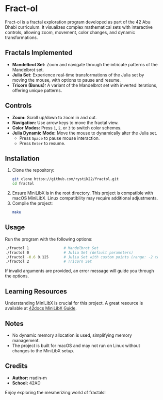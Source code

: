 # Fract-ol

Fract-ol is a fractal exploration program developed as part of the 42 Abu Dhabi curriculum. It visualizes complex mathematical sets with interactive controls, allowing zoom, movement, color changes, and dynamic transformations.

## Fractals Implemented
- **Mandelbrot Set:** Zoom and navigate through the intricate patterns of the Mandelbrot set.
- **Julia Set:** Experience real-time transformations of the Julia set by moving the mouse, with options to pause and resume.
- **Tricorn (Bonus):** A variant of the Mandelbrot set with inverted iterations, offering unique patterns.

## Controls
- **Zoom:** Scroll up/down to zoom in and out.
- **Navigation:** Use arrow keys to move the fractal view.
- **Color Modes:** Press `1`, `2`, or `3` to switch color schemes.
- **Julia Dynamic Mode:** Move the mouse to dynamically alter the Julia set.
  - Press `Space` to pause mouse interaction.
  - Press `Enter` to resume.

## Installation
1. Clone the repository:
   ```bash
   git clone https://github.com/rystik22/fractol.git
   cd fractol
   ```
2. Ensure MiniLibX is in the root directory. This project is compatible with macOS MiniLibX. Linux compatibility may require additional adjustments.
3. Compile the project:
   ```bash
   make
   ```

## Usage
Run the program with the following options:
```bash
./fractol 1                # Mandelbrot Set
./fractol 0                # Julia Set (default parameters)
./fractol -0.6 0.125       # Julia Set with custom points (range: -2 to 2)
./fractol 2                # Tricorn Set
```
If invalid arguments are provided, an error message will guide you through the options.

## Learning Resources
Understanding MiniLibX is crucial for this project. A great resource is available at [42docs MiniLibX Guide](https://harm-smits.github.io/42docs/libs/minilibx).

## Notes
- No dynamic memory allocation is used, simplifying memory management.
- The project is built for macOS and may not run on Linux without changes to the MiniLibX setup.

## Credits
- **Author:** rradin-m
- **School:** 42AD

Enjoy exploring the mesmerizing world of fractals!

